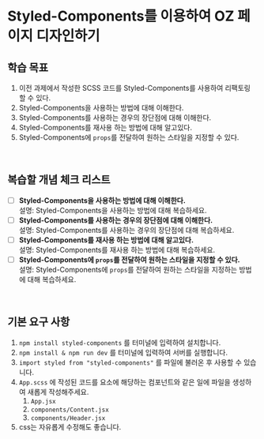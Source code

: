 # Styled-Components를 이용하여 OZ 페이지 디자인하기

## 학습 목표

1. 이전 과제에서 작성한 SCSS 코드를 Styled-Components를 사용하여 리팩토링할 수 있다.
2. Styled-Components을 사용하는 방법에 대해 이해한다.
3. Styled-Components를 사용하는 경우의 장단점에 대해 이해한다.
4. Styled-Components를 재사용 하는 방법에 대해 알고있다.
5. Styled-Components에 `props`를 전달하여 원하는 스타일을 지정할 수 있다.

<br/>

## 복습할 개념 체크 리스트

- [ ] **Styled-Components을 사용하는 방법에 대해 이해한다.**
      <br/>설명: Styled-Components을 사용하는 방법에 대해 복습하세요.
- [ ] **Styled-Components를 사용하는 경우의 장단점에 대해 이해한다.**
      <br/>설명: Styled-Components를 사용하는 경우의 장단점에 대해 복습하세요.
- [ ] **Styled-Components를 재사용 하는 방법에 대해 알고있다.**
      <br/>설명: Styled-Components를 재사용 하는 방법에 대해 복습하세요.
- [ ] **Styled-Components에 `props`를 전달하여 원하는 스타일을 지정할 수 있다.**
      <br/>설명: Styled-Components에 `props`를 전달하여 원하는 스타일을 지정하는 방법에 대해 복습하세요.

<br/>

## 기본 요구 사항

1. `npm install styled-components` 를 터미널에 입력하여 설치합니다.
2. `npm install & npm run dev` 를 터미널에 입력하여 서버를 실행합니다.
3. `import styled from "styled-components"` 를 파일에 불러온 후 사용할 수 있습니다.
4. `App.scss` 에 작성된 코드를 요소에 해당하는 컴포넌트와 같은 일에 파일을 생성하여 새롭게 작성해주세요.
   1. `App.jsx`
   2. `components/Content.jsx`
   3. `components/Header.jsx`
5. css는 자유롭게 수정해도 좋습니다.

